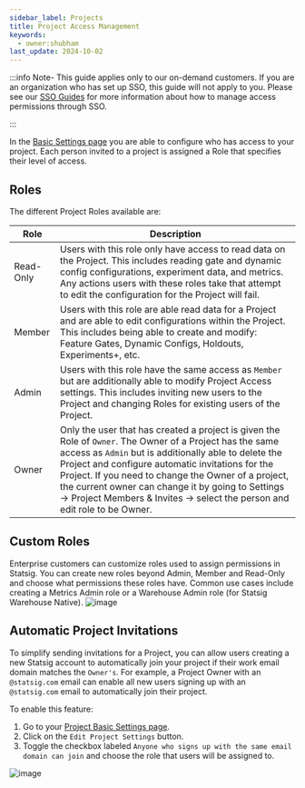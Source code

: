 ```yaml
---
sidebar_label: Projects
title: Project Access Management
keywords:
  - owner:shubham
last_update: 2024-10-02
---
```

:::info 
Note- This guide applies only to our on-demand customers. If you are an organization who has set up SSO, this guide will not apply to you. Please see our [SSO Guides](/access-management/sso/overview) for more information about how to manage access permissions through SSO. 

:::

In the [Basic Settings page](https://console.statsig.com/24vDD6KOtLJqjrw1Y6oj4C/settings) you are able to configure who has access to your project. Each person invited to a project is assigned a Role that specifies their level of access. 

## Roles 

The different Project Roles available are:

| Role | Description |
|-----------|-------------|
| Read-Only | Users with this role only have access to read data on the Project. This includes reading gate and dynamic config configurations, experiment data, and metrics. Any actions users with these roles take that attempt to edit the configuration for the Project will fail. |
| Member | Users with this role are able read data for a Project and are able to edit configurations within the Project. This includes being able to create and modify: Feature Gates, Dynamic Configs, Holdouts, Experiments+, etc. |
| Admin | Users with this role have the same access as `Member` but are additionally able to modify Project Access settings. This includes inviting new users to the Project and changing Roles for existing users of the Project. |
| Owner | Only the user that has created a project is given the Role of `Owner`. The Owner of a Project has the same access as `Admin` but is additionally able to delete the Project and configure automatic invitations for the Project. If you need to change the Owner of a project, the current owner can change it by going to Settings -> Project Members & Invites -> select the person and edit role to be Owner. |

## Custom Roles
Enterprise customers can customize roles used to assign permissions in Statsig. You can create new roles beyond Admin, Member and Read-Only and choose what permissions these roles have. Common use cases include creating a Metrics Admin role or a Warehouse Admin role (for Statsig Warehouse Native).
![image](https://github.com/statsig-io/docs/assets/112416832/1b5a0601-6311-401e-87e3-5d1055a025e7)

## Automatic Project Invitations

To simplify sending invitations for a Project, you can allow users creating a new Statsig account to automatically join your project if their work email domain matches the `Owner's`. For example, a Project Owner with an `@statsig.com` email can enable all new users signing up with an `@statsig.com` email to automatically join their project.

To enable this feature:

1. Go to your [Project Basic Settings page](https://console.statsig.com/24vDD6KOtLJqjrw1Y6oj4C/settings).
2. Click on the `Edit Project Settings` button.
3. Toggle the checkbox labeled `Anyone who signs up with the same email domain can join` and choose the role that users will be assigned to.

![image](https://user-images.githubusercontent.com/75151332/128581866-b5856f1d-9ac6-462d-a57e-22320a093457.png)
